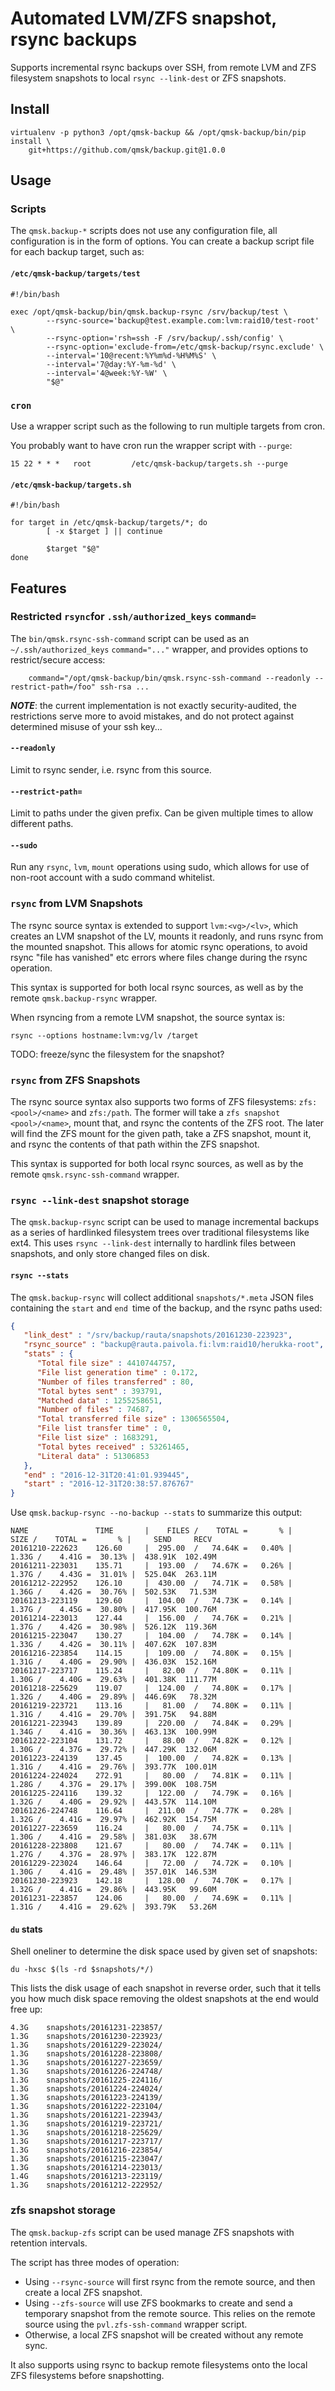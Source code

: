 #  Automated LVM/ZFS snapshot, rsync backups

Supports incremental rsync backups over SSH, from remote LVM and ZFS filesystem snapshots to local `rsync --link-dest` or ZFS snapshots.

## Install

    virtualenv -p python3 /opt/qmsk-backup && /opt/qmsk-backup/bin/pip install \
        git+https://github.com/qmsk/backup.git@1.0.0

## Usage

### Scripts

The `qmsk.backup-*` scripts does not use any configuration file, all configuration is in the form of options.
You can create a backup script file for each backup target, such as:

#### `/etc/qmsk-backup/targets/test`
```
#!/bin/bash

exec /opt/qmsk-backup/bin/qmsk.backup-rsync /srv/backup/test \
        --rsync-source='backup@test.example.com:lvm:raid10/test-root' \
        --rsync-option='rsh=ssh -F /srv/backup/.ssh/config' \
        --rsync-option='exclude-from=/etc/qmsk-backup/rsync.exclude' \
        --interval='10@recent:%Y%m%d-%H%M%S' \
        --interval='7@day:%Y-%m-%d' \
        --interval='4@week:%Y-%W' \
        "$@"
```

### `cron`
Use a wrapper script such as the following to run multiple targets from cron.

You probably want to have cron run the wrapper script with `--purge`:

```
15 22 * * *   root         /etc/qmsk-backup/targets.sh --purge
```

#### `/etc/qmsk-backup/targets.sh`
```
#!/bin/bash

for target in /etc/qmsk-backup/targets/*; do
        [ -x $target ] || continue

        $target "$@"
done
```

## Features

### Restricted `rsync`for `.ssh/authorized_keys` `command=`

The `bin/qmsk.rsync-ssh-command` script can be used as an `~/.ssh/authorized_keys` `command="..."` wrapper, and provides options to restrict/secure access:

        command="/opt/qmsk-backup/bin/qmsk.rsync-ssh-command --readonly --restrict-path=/foo" ssh-rsa ...


***NOTE***: the current implementation is not exactly security-audited, the restrictions serve more to avoid mistakes, and do not protect against determined misuse of your ssh key...

#### `--readonly`

Limit to rsync sender, i.e. rsync from this source.

#### `--restrict-path=`

Limit to paths under the given prefix. Can be given multiple times to allow different paths.

#### `--sudo`

Run any `rsync`, `lvm`, `mount` operations using sudo, which allows for use of non-root account with a sudo command whitelist.

### `rsync` from LVM Snapshots

The rsync source syntax is extended to support `lvm:<vg>/<lv>`, which creates an LVM snapshot of the LV, mounts it readonly, and runs rsync from the mounted snapshot. This allows for atomic rsync operations, to avoid rsync "file has vanished" etc errors where files change during the rsync operation.

This syntax is supported for both local rsync sources, as well as by the remote `qmsk.backup-rsync` wrapper.

When rsyncing from a remote LVM snapshot, the source syntax is:

    rsync --options hostname:lvm:vg/lv /target

TODO: freeze/sync the filesystem for the snapshot?

### `rsync` from ZFS Snapshots

The rsync source syntax also supports two forms of ZFS filesystems: `zfs:<pool>/<name>` and `zfs:/path`.
The former will take a `zfs snapshot <pool>/<name>`, mount that, and rsync the contents of the ZFS root.
The later will find the ZFS mount for the given path, take a ZFS snapshot, mount it, and rsync the contents of that path within the ZFS snapshot.

This syntax is supported for both local rsync sources, as well as by the remote `qmsk.rsync-ssh-command` wrapper.

### `rsync --link-dest` snapshot storage

The `qmsk.backup-rsync` script can be used to manage incremental backups as a series of hardlinked filesystem trees over traditional filesystems like ext4.
This uses `rsync --link-dest` internally to hardlink files between snapshots, and only store changed files on disk.

#### `rsync --stats`

The `qmsk.backup-rsync` will collect additional `snapshots/*.meta` JSON files containing the `start` and `end `time of the backup, and the rsync paths used:

```json
{
   "link_dest" : "/srv/backup/rauta/snapshots/20161230-223923",
   "rsync_source" : "backup@rauta.paivola.fi:lvm:raid10/herukka-root",
   "stats" : {
      "Total file size" : 4410744757,
      "File list generation time" : 0.172,
      "Number of files transferred" : 80,
      "Total bytes sent" : 393791,
      "Matched data" : 1255258651,
      "Number of files" : 74687,
      "Total transferred file size" : 1306565504,
      "File list transfer time" : 0,
      "File list size" : 1683291,
      "Total bytes received" : 53261465,
      "Literal data" : 51306853
   },
   "end" : "2016-12-31T20:41:01.939445",
   "start" : "2016-12-31T20:38:57.876767"
}
```

Use `qmsk.backup-rsync --no-backup --stats` to summarize this output:

```
NAME               TIME       |    FILES /    TOTAL =       % |     SIZE /    TOTAL =       % |     SEND     RECV
20161210-222623    126.60     |  295.00  /   74.64K =   0.40% |    1.33G /    4.41G =  30.13% |  438.91K  102.49M
20161211-223031    135.71     |  193.00  /   74.67K =   0.26% |    1.37G /    4.43G =  31.01% |  525.04K  263.11M
20161212-222952    126.10     |  430.00  /   74.71K =   0.58% |    1.36G /    4.42G =  30.76% |  502.53K   71.53M
20161213-223119    129.60     |  104.00  /   74.73K =   0.14% |    1.37G /    4.45G =  30.80% |  417.95K  100.76M
20161214-223013    127.44     |  156.00  /   74.76K =   0.21% |    1.37G /    4.42G =  30.98% |  526.12K  119.36M
20161215-223047    130.27     |  104.00  /   74.78K =   0.14% |    1.33G /    4.42G =  30.11% |  407.62K  107.83M
20161216-223854    114.15     |  109.00  /   74.80K =   0.15% |    1.31G /    4.40G =  29.90% |  436.03K  152.16M
20161217-223717    115.24     |   82.00  /   74.80K =   0.11% |    1.30G /    4.40G =  29.63% |  401.38K  111.77M
20161218-225629    119.07     |  124.00  /   74.80K =   0.17% |    1.32G /    4.40G =  29.89% |  446.69K   78.32M
20161219-223721    113.16     |   81.00  /   74.80K =   0.11% |    1.31G /    4.41G =  29.70% |  391.75K   94.88M
20161221-223943    139.89     |  220.00  /   74.84K =   0.29% |    1.34G /    4.41G =  30.36% |  463.13K  100.99M
20161222-223104    131.72     |   88.00  /   74.82K =   0.12% |    1.30G /    4.37G =  29.72% |  447.29K  132.06M
20161223-224139    137.45     |  100.00  /   74.82K =   0.13% |    1.31G /    4.41G =  29.76% |  393.77K  100.01M
20161224-224024    272.91     |   80.00  /   74.81K =   0.11% |    1.28G /    4.37G =  29.17% |  399.00K  108.75M
20161225-224116    139.32     |  122.00  /   74.79K =   0.16% |    1.32G /    4.40G =  29.92% |  443.57K  114.10M
20161226-224748    116.64     |  211.00  /   74.77K =   0.28% |    1.32G /    4.41G =  29.97% |  462.92K  154.75M
20161227-223659    116.24     |   80.00  /   74.75K =   0.11% |    1.30G /    4.41G =  29.58% |  381.03K   38.67M
20161228-223808    121.67     |   80.00  /   74.74K =   0.11% |    1.27G /    4.37G =  28.97% |  383.17K  122.87M
20161229-223024    146.64     |   72.00  /   74.72K =   0.10% |    1.30G /    4.41G =  29.48% |  357.01K  146.53M
20161230-223923    142.18     |  128.00  /   74.70K =   0.17% |    1.32G /    4.41G =  29.86% |  443.95K   99.60M
20161231-223857    124.06     |   80.00  /   74.69K =   0.11% |    1.31G /    4.41G =  29.62% |  393.79K   53.26M
```

#### `du` stats

Shell oneliner to determine the disk space used by given set of snapshots:

    du -hxsc $(ls -rd $snapshots/*/)

This lists the disk usage of each snapshot in reverse order, such that it tells you how much disk space removing the oldest snapshots at the end would free up:

```
4.3G    snapshots/20161231-223857/
1.3G    snapshots/20161230-223923/
1.3G    snapshots/20161229-223024/
1.3G    snapshots/20161228-223808/
1.3G    snapshots/20161227-223659/
1.3G    snapshots/20161226-224748/
1.3G    snapshots/20161225-224116/
1.3G    snapshots/20161224-224024/
1.3G    snapshots/20161223-224139/
1.3G    snapshots/20161222-223104/
1.3G    snapshots/20161221-223943/
1.3G    snapshots/20161219-223721/
1.3G    snapshots/20161218-225629/
1.3G    snapshots/20161217-223717/
1.3G    snapshots/20161216-223854/
1.3G    snapshots/20161215-223047/
1.3G    snapshots/20161214-223013/
1.4G    snapshots/20161213-223119/
1.3G    snapshots/20161212-222952/
```

### zfs snapshot storage

The `qmsk.backup-zfs` script can be used manage ZFS snapshots with retention intervals.

The script has three modes of operation:

* Using `--rsync-source` will first rsync from the remote source, and then create a local ZFS snapshot.
* Using `--zfs-source` will use ZFS bookmarks to create and send a temporary snapshot from the remote source.
  This relies on the remote source using the `pvl.zfs-ssh-command` wrapper script.
* Otherwise, a local ZFS snapshot will be created without any remote sync.

It also supports using rsync to backup remote filesystems onto the local ZFS filesystems before snapshotting.
